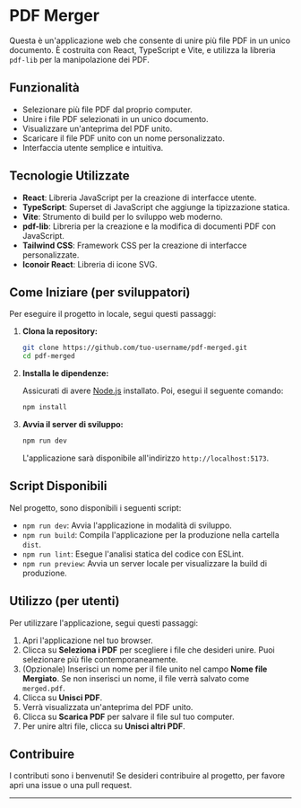 # PDF Merger

Questa è un'applicazione web che consente di unire più file PDF in un unico documento. È costruita con React, TypeScript e Vite, e utilizza la libreria `pdf-lib` per la manipolazione dei PDF.

## Funzionalità

- Selezionare più file PDF dal proprio computer.
- Unire i file PDF selezionati in un unico documento.
- Visualizzare un'anteprima del PDF unito.
- Scaricare il file PDF unito con un nome personalizzato.
- Interfaccia utente semplice e intuitiva.

## Tecnologie Utilizzate

- **React**: Libreria JavaScript per la creazione di interfacce utente.
- **TypeScript**: Superset di JavaScript che aggiunge la tipizzazione statica.
- **Vite**: Strumento di build per lo sviluppo web moderno.
- **pdf-lib**: Libreria per la creazione e la modifica di documenti PDF con JavaScript.
- **Tailwind CSS**: Framework CSS per la creazione di interfacce personalizzate.
- **Iconoir React**: Libreria di icone SVG.

## Come Iniziare (per sviluppatori)

Per eseguire il progetto in locale, segui questi passaggi:

1. **Clona la repository:**

    ```bash
    git clone https://github.com/tuo-username/pdf-merged.git
    cd pdf-merged
    ```

2. **Installa le dipendenze:**

    Assicurati di avere [Node.js](https://nodejs.org/) installato. Poi, esegui il seguente comando:

    ```bash
    npm install
    ```

3. **Avvia il server di sviluppo:**

    ```bash
    npm run dev
    ```

    L'applicazione sarà disponibile all'indirizzo `http://localhost:5173`.

## Script Disponibili

Nel progetto, sono disponibili i seguenti script:

- `npm run dev`: Avvia l'applicazione in modalità di sviluppo.
- `npm run build`: Compila l'applicazione per la produzione nella cartella `dist`.
- `npm run lint`: Esegue l'analisi statica del codice con ESLint.
- `npm run preview`: Avvia un server locale per visualizzare la build di produzione.

## Utilizzo (per utenti)

Per utilizzare l'applicazione, segui questi passaggi:

1. Apri l'applicazione nel tuo browser.
2. Clicca su **Seleziona i PDF** per scegliere i file che desideri unire. Puoi selezionare più file contemporaneamente.
3. (Opzionale) Inserisci un nome per il file unito nel campo **Nome file Mergiato**. Se non inserisci un nome, il file verrà salvato come `merged.pdf`.
4. Clicca su **Unisci PDF**.
5. Verrà visualizzata un'anteprima del PDF unito.
6. Clicca su **Scarica PDF** per salvare il file sul tuo computer.
7. Per unire altri file, clicca su **Unisci altri PDF**.

## Contribuire

I contributi sono i benvenuti! Se desideri contribuire al progetto, per favore apri una issue o una pull request.

---
